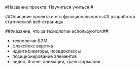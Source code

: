 #Название проекта: Научиться учиться.#

##Описание проекта и его функциональность:##
разработка статической веб-страницы

##Указание, что за технологии используются:##
- технологии БЭМ
- флэксбокс верстка
- идентификаторы, псевдоклассы
- позиционирование элементов
- видео, iframe, анимации, трансформации
